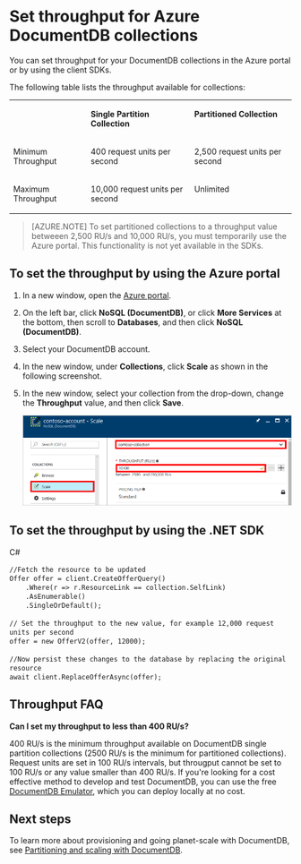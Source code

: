 <properties
    pageTitle="Provision throughput for Azure DocumentDB | Azure"
    description="Learn  how to set provisioned throughput for your DocumentDB collection."
    services="documentdb"
    author="mimig1"
    manager="jhubbard"
    editor=""
    documentationcenter="" />
<tags
    ms.assetid="f98def7f-f012-4592-be03-f6fa185e1b1e"
    ms.service="documentdb"
    ms.workload="data-services"
    ms.tgt_pltfrm="na"
    ms.devlang="na"
    ms.topic="article"
    ms.date="02/15/2017"
    wacn.date=""
    ms.author="mimig" />

# Set throughput for Azure DocumentDB collections

You can set throughput for your DocumentDB collections in the Azure portal or by using the client SDKs. 

The following table lists the throughput available for collections:

<table border="0" cellspacing="0" cellpadding="0">
    <tbody>
        <tr>
            <td valign="top"><p></p></td>
            <td valign="top"><p><strong>Single Partition Collection</strong></p></td>
            <td valign="top"><p><strong>Partitioned Collection</strong></p></td>
        </tr>
        <tr>
            <td valign="top"><p>Minimum Throughput</p></td>
            <td valign="top"><p>400 request units per second</p></td>
            <td valign="top"><p>2,500 request units per second</p></td>
        </tr>
        <tr>
            <td valign="top"><p>Maximum Throughput</p></td>
            <td valign="top"><p>10,000 request units per second</p></td>
            <td valign="top"><p>Unlimited</p></td>
        </tr>
    </tbody>
</table>

> [AZURE.NOTE] 
> To set partitioned collections to a throughput value betweeen 2,500 RU/s and 10,000 RU/s, you must temporarily use the Azure portal. This functionality is not yet available in the SDKs.

## To set the throughput by using the Azure portal

1. In a new window, open the [Azure portal](https://portal.azure.cn).
2. On the left bar, click **NoSQL (DocumentDB)**, or click **More Services** at the bottom, then scroll to **Databases**, and then click **NoSQL (DocumentDB)**.
3. Select your DocumentDB account.
4. In the new window, under **Collections**, click **Scale** as shown in the following screenshot.
5. In the new window, select your collection from the drop-down, change the **Throughput** value, and then click **Save**.

    ![Screenshot showing how to change throughput for a collection in the Azure portal by navigating to your account and clicking Scale](./media/documentdb-set-throughput/azure-documentdb-change-throughput-value.png)

## To set the throughput by using the .NET SDK <a id="set-throughput-sdk"></a>

C#

	//Fetch the resource to be updated
	Offer offer = client.CreateOfferQuery()
	    .Where(r => r.ResourceLink == collection.SelfLink)    
	    .AsEnumerable()
	    .SingleOrDefault();

	// Set the throughput to the new value, for example 12,000 request units per second
	offer = new OfferV2(offer, 12000);

	//Now persist these changes to the database by replacing the original resource
	await client.ReplaceOfferAsync(offer);


## Throughput FAQ

**Can I set my throughput to less than 400 RU/s?**

400 RU/s is the minimum throughput available on DocumentDB single partition collections (2500 RU/s is the minimum for partitioned collections). Request units are set in 100 RU/s intervals, but througput cannot be set to 100 RU/s or any value smaller than 400 RU/s. If you're looking for a cost effective method to develop and test DocumentDB, you can use the free [DocumentDB Emulator](/documentation/articles/documentdb-nosql-local-emulator/), which you can deploy locally at no cost. 

## Next steps

To learn more about provisioning and going planet-scale with DocumentDB, see [Partitioning and scaling with DocumentDB](/documentation/articles/documentdb-partition-data/).
